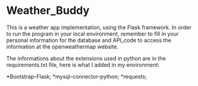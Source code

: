 # Weather_Buddy
This is a weather app implementation, using the Flask framework.
In order to run the program in your local environment, remember to fill in your personal information for the database and API_code to access the 
information at the openweathermap website.

The informations about the extensions used in python are in the requirements.txt file, here is what I added in my environment:

*Bootstrap-Flask; 
*mysql-connector-python; 
*requests;



